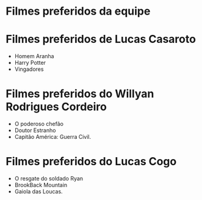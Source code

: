 # Filmes preferidos da equipe

# Filmes preferidos de Lucas Casaroto

 * Homem Aranha
 * Harry Potter
 * Vingadores


# Filmes preferidos do Willyan Rodrigues Cordeiro

 * O poderoso chefão
 * Doutor Estranho
 * Capitão América: Guerra Civil.
 
 
# Filmes preferidos do Lucas Cogo

 * O resgate do soldado Ryan
 * BrookBack Mountain
 * Gaiola das Loucas.
 
 

